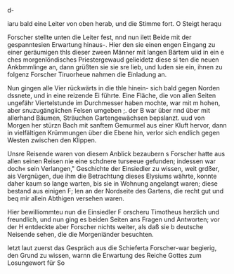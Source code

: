 d-

iaru bald eine Leiter von oben herab, und die Stimme
fort. O Steigt heraqu

Forscher stellte unten die Leiter fest, nnd nun ilett
Beide mit der gespanntesien Erwartung hinaus-. Hier
den sie einen engen Eingang zu einer geräumigen thls
dieser zween Männer mit langen Bärtem uiid in ein e
ches morgenlöndisches Priestergewaud gelieidetz diese si
ten die neuen Ankbmmlinge an, dann grüßten sie sie sre
lieb, und luden sie ein, ihnen zu folgenz Forscher
Tiruorheue nahmen die Einladung an.

Nun gingen alle Vier rückwärts in die thle hinein-
sich bald gegen Norden dssnete, und in eine reizende Ei
führte. Eine Fläche, die von allen Seiten ungefähr
Viertelstunde im Durchmesser haben mochte, war mit m
hohen, aber snuzugängiichen Felsen umgeben ;. der B
war über nnd über mit allerhand Bäumen, Sträuchen
Gartengewächsen bepslanzt. uud von Morgen her stürzn
Bach mit sanftem Gemurmel aus einer Kluft hervor,
dann in vielfältigen Krümmungen über die Ebene hin,
verlor sich endlich gegen Westen zwischen den Klippen.

Unsre Reisende waren von diesem Anblick bezaubern s
Forscher hatte aus allen seinen Reisen nie eine schdnere
turseeue gefunden; indessen war doch« sein Verlangen,"
Geschichte der Einsiedler zu wissen, weit grdßer, ais
Vergnügen, due ihm die Betrachtung dieses Elysiums
währte, konnte daher kaum so lange warten, bis sie in
Wohnung angelangt waren; diese bestand aus einigen F;
len an der Nordseite des Gartens, die recht gut und beq
mir allein Abthigen versehen waren.

Hier bewilliommteu nun die Einsiedler F orscheru
Timotheus herzlich und freundlich, und nun ging es
beiden Seiten ans Fragen und Antworten; vor der H
entdeckte aber Forscher nichts weiter, als daß sie b
deutsche Neisende sehen, die die Morgeniänder besuchten.

Ietzt laut zuerst das Gespräch aus die Schieferta
Forscher-war begierig, den Grund zu wissen, warnn
die Erwartung des Reiche Gottes zum Losungewort für So

